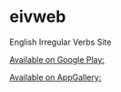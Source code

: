 # eivweb
English Irregular Verbs Site

[Available on Google Play:](https://play.google.com/store/apps/details?id=com.boolawin.eiv)

[Available on AppGallery:](https://appgallery.cloud.huawei.com/marketshare/app/C104126109)